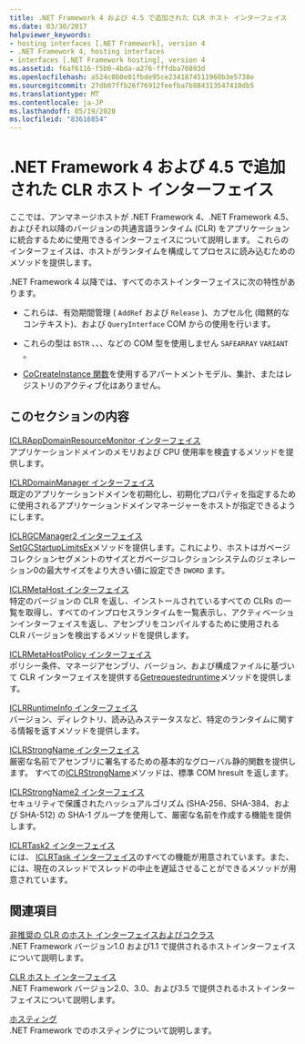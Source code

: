 ```yaml
---
title: .NET Framework 4 および 4.5 で追加された CLR ホスト インターフェイス
ms.date: 03/30/2017
helpviewer_keywords:
- hosting interfaces [.NET Framework], version 4
- .NET Framework 4, hosting interfaces
- interfaces [.NET Framework hosting], version 4
ms.assetid: f6af6116-f5b0-4bda-a276-fffdba70893d
ms.openlocfilehash: a524c0b0e01fbde95ce2341874511960b3e5738e
ms.sourcegitcommit: 27db07ffb26f76912feefba7b884313547410db5
ms.translationtype: MT
ms.contentlocale: ja-JP
ms.lasthandoff: 05/19/2020
ms.locfileid: "83616854"
---
```

# <a name="clr-hosting-interfaces-added-in-the-net-framework-4-and-45"></a>.NET Framework 4 および 4.5 で追加された CLR ホスト インターフェイス
ここでは、アンマネージホストが .NET Framework 4、.NET Framework 4.5、およびそれ以降のバージョンの共通言語ランタイム (CLR) をアプリケーションに統合するために使用できるインターフェイスについて説明します。 これらのインターフェイスは、ホストがランタイムを構成してプロセスに読み込むためのメソッドを提供します。  
  
 .NET Framework 4 以降では、すべてのホストインターフェイスに次の特性があります。  
  
- これらは、有効期間管理 ( `AddRef` および `Release` )、カプセル化 (暗黙的なコンテキスト)、および `QueryInterface` COM からの使用を行います。  
  
- これらの型は `BSTR` 、、、などの COM 型を使用しません `SAFEARRAY` `VARIANT` 。  
  
- [CoCreateInstance 関数](/windows/win32/api/combaseapi/nf-combaseapi-cocreateinstance)を使用するアパートメントモデル、集計、またはレジストリのアクティブ化はありません。  
  
## <a name="in-this-section"></a>このセクションの内容  
 [ICLRAppDomainResourceMonitor インターフェイス](iclrappdomainresourcemonitor-interface.md)  
 アプリケーションドメインのメモリおよび CPU 使用率を検査するメソッドを提供します。  
  
 [ICLRDomainManager インターフェイス](iclrdomainmanager-interface.md)  
 既定のアプリケーションドメインを初期化し、初期化プロパティを指定するために使用されるアプリケーションドメインマネージャーをホストが指定できるようにします。  
  
 [ICLRGCManager2 インターフェイス](iclrgcmanager2-interface.md)  
 [SetGCStartupLimitsEx](iclrgcmanager2-setgcstartuplimitsex-method.md)メソッドを提供します。これにより、ホストはガベージコレクションセグメントのサイズとガベージコレクションシステムのジェネレーション0の最大サイズをより大きい値に設定でき `DWORD` ます。  
  
 [ICLRMetaHost インターフェイス](iclrmetahost-interface.md)  
 特定のバージョンの CLR を返し、インストールされているすべての CLRs の一覧を取得し、すべてのインプロセスランタイムを一覧表示し、アクティベーションインターフェイスを返し、アセンブリをコンパイルするために使用される CLR バージョンを検出するメソッドを提供します。  
  
 [ICLRMetaHostPolicy インターフェイス](iclrmetahostpolicy-interface.md)  
 ポリシー条件、マネージアセンブリ、バージョン、および構成ファイルに基づいて CLR インターフェイスを提供する[Getrequestedruntime](iclrmetahostpolicy-getrequestedruntime-method.md)メソッドを提供します。  
  
 [ICLRRuntimeInfo インターフェイス](iclrruntimeinfo-interface.md)  
 バージョン、ディレクトリ、読み込みステータスなど、特定のランタイムに関する情報を返すメソッドを提供します。  
  
 [ICLRStrongName インターフェイス](iclrstrongname-interface.md)  
 厳密な名前でアセンブリに署名するための基本的なグローバル静的関数を提供します。 すべての[ICLRStrongName](iclrstrongname-interface.md)メソッドは、標準 COM hresult を返します。  
  
 [ICLRStrongName2 インターフェイス](iclrstrongname2-interface.md)  
 セキュリティで保護されたハッシュアルゴリズム (SHA-256、SHA-384、および SHA-512) の SHA-1 グループを使用して、厳密な名前を作成する機能を提供します。  
  
 [ICLRTask2 インターフェイス](iclrtask2-interface.md)  
 には、 [ICLRTask インターフェイス](iclrtask-interface.md)のすべての機能が用意されています。また、には、現在のスレッドでスレッドの中止を遅延させることができるメソッドが用意されています。  
  
## <a name="related-sections"></a>関連項目  
 [非推奨の CLR のホスト インターフェイスおよびコクラス](deprecated-clr-hosting-interfaces-and-coclasses.md)  
 .NET Framework バージョン1.0 および1.1 で提供されるホストインターフェイスについて説明します。  
  
 [CLR ホスト インターフェイス](clr-hosting-interfaces.md)  
 .NET Framework バージョン2.0、3.0、および3.5 で提供されるホストインターフェイスについて説明します。  
  
 [ホスティング](index.md)  
 .NET Framework でのホスティングについて説明します。
